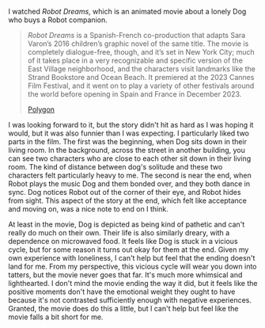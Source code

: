 I watched _Robot Dreams_, which is an animated movie about a lonely Dog who buys a Robot companion.

> _Robot Dreams_ is a Spanish-French co-production that adapts Sara Varon’s 2016 children’s graphic novel of the same title. The movie is completely dialogue-free, though, and it’s set in New York City; much of it takes place in a very recognizable and specific version of the East Village neighborhood, and the characters visit landmarks like the Strand Bookstore and Ocean Beach. It premiered at the 2023 Cannes Film Festival, and it went on to play a variety of other festivals around the world before opening in Spain and France in December 2023.
> 
> [Polygon](https://www.polygon.com/24049361/robot-dreams-best-animated-feature-nominee-release-date)

I was looking forward to it, but the story didn't hit as hard as I was hoping it would, but it was also funnier than I was expecting. I particularly liked two parts in the film. The first was the beginning, when Dog sits down in their living room. In the background, across the street in another building, you can see two characters who are close to each other sit down in their living room. The kind of distance between dog's solitude and these two characters felt particularly heavy to me. The second is near the end, when Robot plays the music Dog and them bonded over, and they both dance in sync. Dog notices Robot out of the corner of their eye, and Robot hides from sight. This aspect of the story at the end, which felt like acceptance and moving on, was a nice note to end on I think.

At least in the movie, Dog is depicted as being kind of pathetic and can't really do much on their own. Their life is also similarly dreary, with a dependence on microwaved food. It feels like Dog is stuck in a vicious cycle, but for some reason it turns out okay for them at the end. Given my own experience with loneliness, I can't help but feel that the ending doesn't land for me. From my perspective, this vicious cycle will wear you down into tatters, but the movie never goes that far. It's much more whimsical and lighthearted. I don't mind the movie ending the way it did, but it feels like the positive moments don't have the emotional weight they ought to have because it's not contrasted sufficiently enough with negative experiences. Granted, the movie does do this a little, but I can't help but feel like the movie falls a bit short for me.

